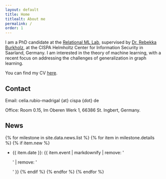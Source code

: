 ```yaml
---
layout: default
title: Home
titlealt: About me
permalink: /
order: 1
---
```


I am a PhD candidate at the [Relational ML Lab](https://relationalml.github.io), supervised by [Dr. Rebekka Burkholz](https://sites.google.com/view/rebekkaburkholz/), at the CISPA Helmholtz Center for Information Security in Saarland, Germany. I am interested in the theory of machine learning, with a recent focus on addressing the challenges of generalization in graph learning.

You can find my CV [here](/assets/RubioMadrigalCelia_cv.pdf).

## Contact

Email: celia.rubio-madrigal {at} cispa {dot} de

Office: Room 0.15, Im Oberen Werk 1, 66386 St. Ingbert, Germany.

## News

{% for milestone in site.data.news.list %}
{% for item in milestone.details %}
{% if item.new %}
* {{ item.date }}: {{ item.event | markdownify | remove: '<p>' | remove: '</p>' }}
{% endif %}
{% endfor %}
{% endfor %}
